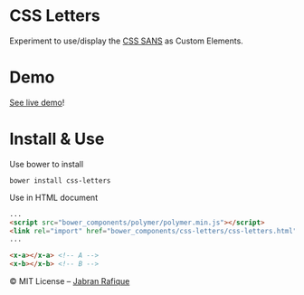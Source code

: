 # CSS Letters

Experiment to use/display the [CSS SANS](http://yusugomori.com/projects/css-sans/) as Custom Elements.

# Demo

[See live demo](http://jabran.me/css-letters)!

# Install &amp; Use

Use bower to install

```shell
bower install css-letters
```

Use in HTML document

``` html
...
<script src="bower_components/polymer/polymer.min.js"></script>
<link rel="import" href="bower_components/css-letters/css-letters.html">
...

<x-a></x-a> <!-- A -->
<x-b></x-b> <!-- B -->
```

&copy; MIT License &ndash; [Jabran Rafique](http://jabran.me)